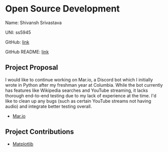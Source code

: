 # Open Source Development

Name: Shivansh Srivastava

UNI: ss5945

GitHub: [link](https://github.com/ShivanshSrivastava1)

GitHub README: [link](https://github.com/ShivanshSrivastava1/ShivanshSrivastava1/blob/main/README.md)

## Project Proposal

I would like to continue working on Mar.io, a Discord bot which I initially wrote in Python after my freshman year at Columbia. While the bot currently has features like Wikipedia searches and YouTube streaming, it lacks thorough end-to-end testing due to my lack of experience at the time. I'd like to clean up any bugs (such as certain YouTube streams not having audio) and integrate better testing overall.

- [Mar.io](../projects/python/Mar.io.md)

## Project Contributions

- [Matplotlib](../projects/python/matplotlib.md)
